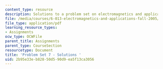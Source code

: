 ```yaml
---
content_type: resource
description: Solutions to a problem set on electromagnetics and applications.
file: /media/courses/6-013-electromagnetics-and-applications-fall-2005/2b95e33eb82850d590d9ea5f13ca3056_ps7_solution.pdf
file_type: application/pdf
learning_resource_types:
- Assignments
ocw_type: OCWFile
parent_title: Assignments
parent_type: CourseSection
resourcetype: Document
title: 'Problem Set 7 - Solutions '
uid: 2b95e33e-b828-50d5-90d9-ea5f13ca3056
---
```

